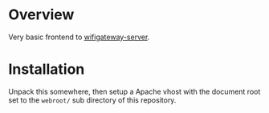 Overview
========
Very basic frontend to [wifigateway-server](https://github.com/sam-at-github/wifigateway-server).

Installation
============
Unpack this somewhere, then setup a Apache vhost with the document root set to the `webroot/` sub directory of this repository.

